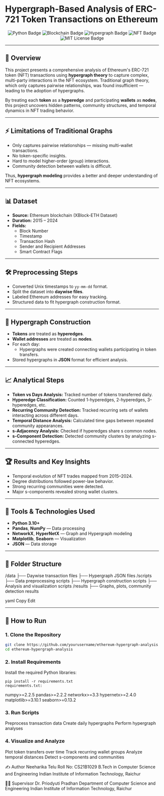 # Hypergraph-Based Analysis of ERC-721 Token Transactions on Ethereum

<p align="center">
  <img src="https://img.shields.io/badge/Python-3.10+-blue.svg" alt="Python Badge"/>
  <img src="https://img.shields.io/badge/Blockchain-Ethereum-black.svg" alt="Blockchain Badge"/>
  <img src="https://img.shields.io/badge/Graph%20Theory-Hypergraph-red.svg" alt="Hypergraph Badge"/>
  <img src="https://img.shields.io/badge/NFT-ERC721-purple.svg" alt="NFT Badge"/>
  <img src="https://img.shields.io/badge/License-MIT-green.svg" alt="MIT License Badge"/>
</p>

---

## 📌 Overview
This project presents a comprehensive analysis of Ethereum's ERC-721 token (NFT) transactions using **hypergraph theory** to capture complex, multi-party interactions in the NFT ecosystem. Traditional graph theory, which only captures pairwise relationships, was found insufficient — leading to the adoption of hypergraphs.

By treating each **token** as a **hyperedge** and participating **wallets** as **nodes**, this project uncovers hidden patterns, community structures, and temporal dynamics in NFT trading behavior.

---

## ⚡ Limitations of Traditional Graphs
-  Only captures pairwise relationships — missing multi-wallet transactions.
-  No token-specific insights.
-  Hard to model higher-order (group) interactions.
-  Community detection between wallets is difficult.

Thus, **hypergraph modeling** provides a better and deeper understanding of NFT ecosystems.

---

## 📊 Dataset
- **Source:** Ethereum blockchain (XBlock-ETH Dataset)
- **Duration:** 2015 – 2024
- **Fields:**
  - Block Number
  - Timestamp
  - Transaction Hash
  - Sender and Recipient Addresses
  - Smart Contract Flags

---

## 🛠️ Preprocessing Steps
- Converted Unix timestamps to `yy-mm-dd` format.
- Split the dataset into **daywise files**.
- Labeled Ethereum addresses for easy tracking.
- Structured data to fit hypergraph construction format.

---

## 🔗 Hypergraph Construction
- **Tokens** are treated as **hyperedges**.
- **Wallet addresses** are treated as **nodes**.
- For each day:
  - Hypergraphs were created connecting wallets participating in token transfers.
- Stored hypergraphs in **JSON** format for efficient analysis.

---

## 📈 Analytical Steps
- **Token vs Days Analysis:** Tracked number of tokens transferred daily.
- **Hyperedge Classification:** Counted 1-hyperedges, 2-hyperedges, 3-hyperedges, etc.
- **Recurring Community Detection:** Tracked recurring sets of wallets interacting across different days.
- **Temporal Distance Analysis:** Calculated time gaps between repeated community appearances.
- **s-Adjacency Analysis:** Checked if hyperedges share s common nodes.
- **s-Component Detection:** Detected community clusters by analyzing s-connected hyperedges.

---

## 🏆 Results and Key Insights
- Temporal evolution of NFT trades mapped from 2015–2024.
- Degree distributions followed power-law behavior.
- Strong recurring communities were detected.
- Major s-components revealed strong wallet clusters.

---

## 🧰 Tools & Technologies Used
- **Python 3.10+**
- **Pandas**, **NumPy** — Data processing
- **NetworkX**, **HyperNetX** — Graph and Hypergraph modeling
- **Matplotlib**, **Seaborn** — Visualization
- **JSON** — Data storage

---

## 📂 Folder Structure
/data ├── Daywise transaction files ├── Hypergraph JSON files /scripts ├── Data preprocessing scripts ├── Hypergraph construction scripts ├── Analysis and visualization scripts /results ├── Graphs, plots, community detection results

yaml
Copy
Edit

---

## 🚀 How to Run

### 1. Clone the Repository
```bash
git clone https://github.com/yourusername/ethereum-hypergraph-analysis.git
cd ethereum-hypergraph-analysis

```
### 2. Install Requirements
Install the required Python libraries:
```
pip install -r requirements.txt
requirements.txt:
```

numpy>=2.2.5
pandas>=2.2.2
networkx>=3.3
hypernetx>=2.4.0
matplotlib>=3.10.1
seaborn>=0.13.2

### 3. Run Scripts
Preprocess transaction data
Create daily hypergraphs
Perform hypergraph analyses

### 4. Visualize and Analyze
Plot token transfers over time
Track recurring wallet groups
Analyze temporal distances
Detect s-components and communities

✍️ Author
Neeharika Telu
Roll No: CS21B1029
B.Tech in Computer Science and Engineering
Indian Institute of Information Technology, Raichur

👨‍🏫 Supervisor
Dr. Priodyuti Pradhan
Department of Computer Science and Engineering
Indian Institute of Information Technology, Raichur
